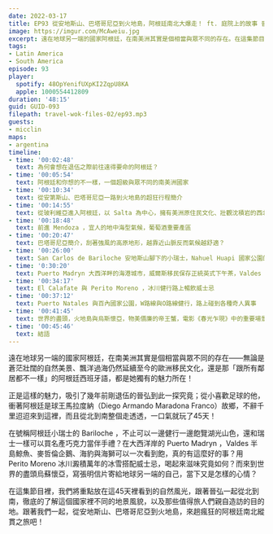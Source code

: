 ```yaml
---
date: 2022-03-17
title: EP93 從安地斯山、巴塔哥尼亞到火地島，阿根廷南北大爆走！ ft. 庭院上的故事 晉弘
image: https://imgur.com/McAweiu.jpg
excerpt: 遠在地球另一端的國家阿根廷，在南美洲其實是個相當與眾不同的存在。在這集節目裡，我們將重點放在這45天裡看到的自然風光，跟著晉弘一起從北到南，徹底的了解這個國家裡不同的地景風貌，以及那些值得旅人們親自造訪的目的地。跟著我們一起來趟瘋狂的阿根廷南北縱貫之旅吧！
tags:
- Latin America
- South America
episode: 93
player:
  spotify: 48OpYenifUXpKI2ZqpU8KA
  apple: 1000554412809
duration: '48:15'
guid: GUID-093
filepath: travel-wok-files-02/ep93.mp3
guests:
- micclin
maps:
- argentina
timeline:
- time: '00:02:48'
  text: 為何會想在退伍之際前往遠得要命的阿根廷？
- time: '00:05:54'
  text: 阿根廷和你想的不一樣，一個超級與眾不同的南美洲國家
- time: '00:10:34'
  text: 從安第斯山、巴塔哥尼亞一路到火地島的超狂行程簡介
- time: '00:14:55'
  text: 從玻利維亞進入阿根廷，以 Salta 為中心，擁有美洲原住民文化、壯觀沈積岩的西北部
- time: '00:18:48'
  text: 前進 Mendoza ，宜人的地中海型氣候，葡萄酒重要產區
- time: '00:20:47'
  text: 巴塔哥尼亞簡介，刮著強風的高原地形，越靠近山脈反而氣候越舒適？
- time: '00:26:00'
  text: San Carlos de Bariloche 安地斯山腳下的小瑞士，Nahuel Huapi 國家公園的七湖絕景
- time: '0:30:20'
  text: Puerto Madryn 大西洋畔的海港城市，威爾斯移民保存正統英式下午茶，Valdes 半島鯨魚、麥哲倫企鵝、海豹與海獅一次看到飽
- time: '00:34:17'
  text: El Calafate 與 Perito Moreno ，冰川健行路上暢飲威士忌
- time: '00:37:12'
  text: Puerto Natales 與百內國家公園，W路線與O路線健行，路上碰到各種奇人異事
- time: '00:41:45'
  text: 世界的盡頭，火地島與烏斯懷亞，物美價廉的帝王蟹，電影《春光乍現》中的重要場景
- time: '00:45:46'
  text: 結語
---
```

遠在地球另一端的國家阿根廷，在南美洲其實是個相當與眾不同的存在——無論是蒼茫壯闊的自然美景、飄洋過海仍然延續至今的歐洲移民文化，還是那「跟所有鄰居都不一樣」的阿根廷西班牙語，都是她獨有的魅力所在！

正是這樣的魅力，吸引了幾年前剛退伍的晉弘到此一探究竟；從小喜歡足球的他，衝著阿根廷是球王馬拉度納（Diego Armando Maradona Franco）故鄉，不辭千里迢迢來到這裡，而且從北到南整個走透透，一口氣就玩了45天！

在號稱阿根廷小瑞士的 Bariloche ，不止可以一邊健行一邊飽覽湖光山色，還和瑞士一樣可以買名產巧克力當伴手禮？在大西洋岸的 Puerto Madryn ，Valdes 半島鯨魚、麥哲倫企鵝、海豹與海獅可以一次看到飽，真的有這麼好的事？用 Perito Moreno 冰川澱積萬年的冰雪搭配威士忌，喝起來滋味究竟如何？而來到世界的盡頭烏蘇懷亞，寫張明信片寄給地球另一端的自己，當下又是怎樣的心情？

在這集節目裡，我們將重點放在這45天裡看到的自然風光，跟著晉弘一起從北到南，徹底的了解這個國家裡不同的地景風貌，以及那些值得旅人們親自造訪的目的地。跟著我們一起，從安地斯山、巴塔哥尼亞到火地島，來趟瘋狂的阿根廷南北縱貫之旅吧！

